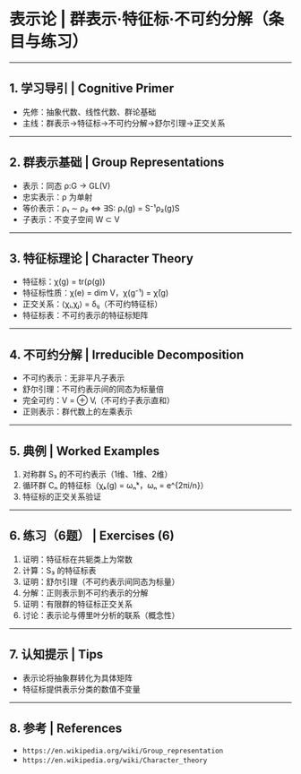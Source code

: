 # 表示论 | 群表示·特征标·不可约分解（条目与练习）

---

## 1. 学习导引 | Cognitive Primer

- 先修：抽象代数、线性代数、群论基础
- 主线：群表示→特征标→不可约分解→舒尔引理→正交关系

---

## 2. 群表示基础 | Group Representations

- 表示：同态 ρ:G → GL(V)
- 忠实表示：ρ 为单射
- 等价表示：ρ₁ ∼ ρ₂ ⇔ ∃S: ρ₁(g) = S⁻¹ρ₂(g)S
- 子表示：不变子空间 W ⊂ V

---

## 3. 特征标理论 | Character Theory

- 特征标：χ(g) = tr(ρ(g))
- 特征标性质：χ(e) = dim V，χ(g⁻¹) = χ̄(g)
- 正交关系：⟨χᵢ,χⱼ⟩ = δᵢⱼ（不可约特征标）
- 特征标表：不可约表示的特征标矩阵

---

## 4. 不可约分解 | Irreducible Decomposition

- 不可约表示：无非平凡子表示
- 舒尔引理：不可约表示间的同态为标量倍
- 完全可约：V = ⊕ Vᵢ（不可约子表示直和）
- 正则表示：群代数上的左乘表示

---

## 5. 典例 | Worked Examples

1) 对称群 S₃ 的不可约表示（1维、1维、2维）
2) 循环群 Cₙ 的特征标（χₖ(g) = ωₙᵏ，ωₙ = e^{2πi/n}）
3) 特征标的正交关系验证

---

## 6. 练习（6题） | Exercises (6)

1) 证明：特征标在共轭类上为常数
2) 计算：S₃ 的特征标表
3) 证明：舒尔引理（不可约表示间同态为标量）
4) 分解：正则表示到不可约表示的分解
5) 证明：有限群的特征标正交关系
6) 讨论：表示论与傅里叶分析的联系（概念性）

---

## 7. 认知提示 | Tips

- 表示论将抽象群转化为具体矩阵
- 特征标提供表示分类的数值不变量

---

## 8. 参考 | References

- `https://en.wikipedia.org/wiki/Group_representation`
- `https://en.wikipedia.org/wiki/Character_theory`
